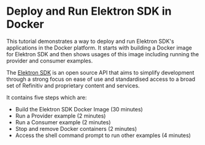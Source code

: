 # Deploy and Run Elektron SDK in Docker

This tutorial demonstrates a way to deploy and run Elektron SDK's applications in the Docker platform. It starts with building a Docker image for Elektron SDK and then shows usages of this image including running the provider and consumer examples.

The [Elektron SDK](https://developers.refinitiv.com/elektron) is an open source API that aims to simplify development through a strong focus on ease of use and standardised access to a broad set of Refinitiv and proprietary content and services. 

It contains five steps which are:
- Build the Elektron SDK Docker Image (30 minutes)
- Run a Provider example (2 minutes)
- Run a Consumer example (2 minutes)
- Stop and remove Docker containers (2 minutes)
- Access the shell command prompt to run other examples (4 minutes)
